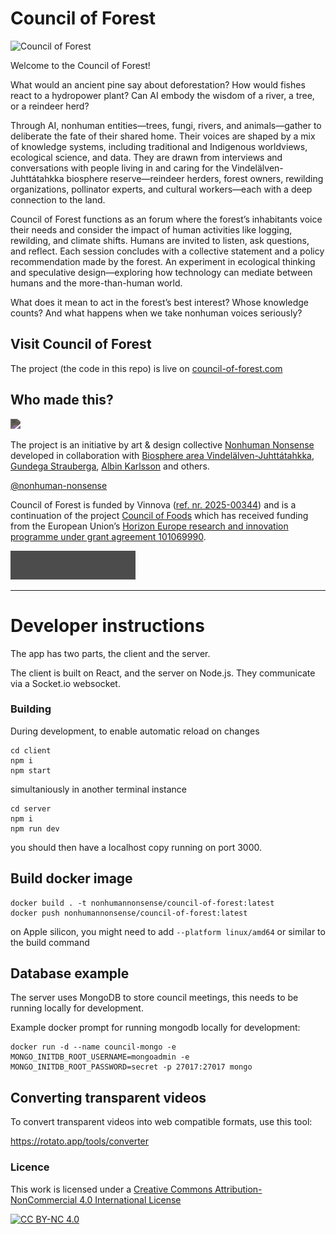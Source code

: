 # Council of Forest

![Council of Forest](https://github.com/Nonhuman-Nonsense/council-of-forest/blob/main/client/public/council-of-forest-preview.webp?raw=true)

Welcome to the Council of Forest!

What would an ancient pine say about deforestation? How would fishes react to a hydropower plant? Can AI embody the wisdom of a river, a tree, or a reindeer herd?

Through AI, nonhuman entities—trees, fungi, rivers, and animals—gather to deliberate the fate of their shared home. Their voices are shaped by a mix of knowledge systems, including traditional and Indigenous worldviews, ecological science, and data. They are drawn from interviews and conversations with people living in and caring for the Vindelälven-Juhttátahkka biosphere reserve—reindeer herders, forest owners, rewilding organizations, pollinator experts, and cultural workers—each with a deep connection to the land.

Council of Forest functions as an forum where the forest’s inhabitants voice their needs and consider the impact of human activities like logging, rewilding, and climate shifts. Humans are invited to listen, ask questions, and reflect. Each session concludes with a collective statement and a policy recommendation made by the forest. An experiment in ecological thinking and speculative design—exploring how technology can mediate between humans and the more-than-human world.

What does it mean to act in the forest’s best interest? Whose knowledge counts? And what happens when we take nonhuman voices seriously?

## Visit Council of Forest

The project (the code in this repo) is live on [council-of-forest.com](https://council-of-forest.com)

## Who made this?

<a href="https://nonhuman-nonsense.com/"><img src="https://github.com/Nonhuman-Nonsense/council-of-forest/blob/main/client/public/logos/nonhuman_nonsense_logo.png?raw=true" style="filter: invert(70%);" width="120" /></a>


The project is an initiative by art & design collective [Nonhuman Nonsense](https://nonhuman-nonsense.com/) developed in collaboration with [Biosphere area Vindelälven-Juhttátahkka](https://vindelalvenbiosfar.se/), [Gundega Strauberga](https://www.gundegastrauberga.com/), [Albin Karlsson](https://www.polymorf.se/) and others.

[@nonhuman-nonsense](http://instagram.com/nonhuman_nonsense)

Council of Forest is funded by Vinnova ([ref. nr. 2025-00344](https://www.vinnova.se/en/p/council-of-the-forest)) and is a continuation of the project [Council of Foods](https://github.com/Nonhuman-Nonsense/council-of-foods) which has received funding from the European Union’s [Horizon Europe research and innovation programme under grant agreement 101069990](https://cordis.europa.eu/project/id/101069990).

<a href="https://cordis.europa.eu/project/id/101069990"><img src="https://github.com/Nonhuman-Nonsense/council-of-forest/blob/main/client/public/logos/logo_vinnova.webp?raw=true" style="filter: invert(70%);" width="200" /></a>


---

# Developer instructions

The app has two parts, the client and the server.

The client is built on React, and the server on Node.js. They communicate via a Socket.io websocket.

### Building

During development, to enable automatic reload on changes

```
cd client
npm i
npm start
```

simultaniously in another terminal instance

```
cd server
npm i
npm run dev
```

you should then have a localhost copy running on port 3000.


## Build docker image

```
docker build . -t nonhumannonsense/council-of-forest:latest
docker push nonhumannonsense/council-of-forest:latest
```

on Apple silicon, you might need to add `--platform linux/amd64` or similar to the build command

## Database example

The server uses MongoDB to store council meetings, this needs to be running locally for development.

Example docker prompt for running mongodb locally for development:

```
docker run -d --name council-mongo -e MONGO_INITDB_ROOT_USERNAME=mongoadmin -e MONGO_INITDB_ROOT_PASSWORD=secret -p 27017:27017 mongo
```

## Converting transparent videos

To convert transparent videos into web compatible formats, use this tool:

https://rotato.app/tools/converter

### Licence

This work is licensed under a
[Creative Commons Attribution-NonCommercial 4.0 International License][cc-by-nc]

[![CC BY-NC 4.0][cc-by-nc-image]][cc-by-nc]

[cc-by-nc]: https://creativecommons.org/licenses/by-nc/4.0/
[cc-by-nc-image]: https://licensebuttons.net/l/by-nc/4.0/88x31.png
[cc-by-nc-shield]: https://img.shields.io/badge/License-CC%20BY--NC%204.0-lightgrey.svg
